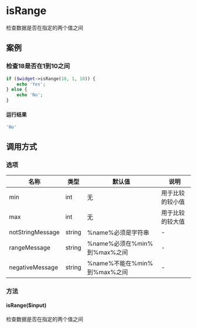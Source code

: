 isRange
=======

检查数据是否在指定的两个值之间

案例
----

### 检查18是否在1到10之间
```php
if ($widget->isRange(18, 1, 10)) {
    echo 'Yes';
} else {
    echo 'No';
}
```

#### 运行结果
```php
'No'
```

调用方式
--------

### 选项

| 名称                | 类型    | 默认值                                 | 说明              |
|---------------------|---------|----------------------------------------|-------------------|
| min                 | int     | 无                                     | 用于比较的较小值  |
| max                 | int     | 无                                     | 用于比较的较大值  |
| notStringMessage    | string  | %name%必须是字符串                     | -                 |
| rangeMessage        | string  | %name%必须在%min%到%max%之间           | -                 |
| negativeMessage     | string  | %name%不能在%min%到%max%之间           | -                 |

### 方法

#### isRange($input)
检查数据是否在指定的两个值之间